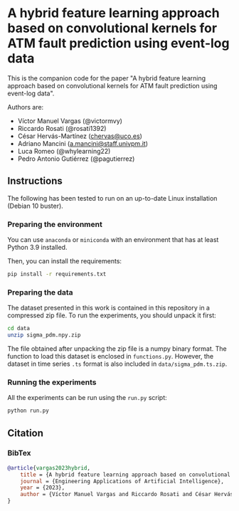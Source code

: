 
# A hybrid feature learning approach based on convolutional kernels for ATM fault prediction using event-log data

This is the companion code for the paper "A hybrid feature learning approach based on convolutional kernels for ATM fault prediction using event-log data".

Authors are:
* Víctor Manuel Vargas (@victormvy)
* Riccardo Rosati (@rosati1392)
* César Hervás-Martínez (chervas@uco.es)
* Adriano Mancini (a.mancini@staff.univpm.it)
* Luca Romeo (@whylearning22)
* Pedro Antonio Gutiérrez (@pagutierrez)

  
## Instructions

The following has been tested to run on an up-to-date Linux installation (Debian 10 buster).

### Preparing the environment

You can use `anaconda` or `miniconda` with an environment that has at least Python 3.9 installed.

Then, you can install the requirements:

```bash
pip install -r requirements.txt
```

### Preparing the data

The dataset presented in this work is contained in this repository in a compressed zip file. To run the experiments, you should unpack it first:

```bash
cd data
unzip sigma_pdm.npy.zip
```

The file obtained after unpacking the zip file is a numpy binary format. The function to load this dataset is enclosed in `functions.py`.
However, the dataset in time series `.ts` format is also included in `data/sigma_pdm.ts.zip`.

### Running the experiments

All the experiments can be run using the `run.py` script:

```bash
python run.py
```

## Citation
### BibTex
```bibtex
@article{vargas2023hybrid,
	title = {A hybrid feature learning approach based on convolutional kernels for ATM fault prediction using event-log data},
	journal = {Engineering Applications of Artificial Intelligence},
	year = {2023},
	author = {Víctor Manuel Vargas and Riccardo Rosati and César Hervás-Martínez and Adriano Mancini and Luca Romeo and Pedro Antonio Gutiérrez}
}
```

